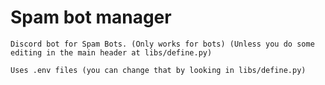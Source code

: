 # Spam bot manager
	Discord bot for Spam Bots. (Only works for bots) (Unless you do some editing in the main header at libs/define.py)

	Uses .env files (you can change that by looking in libs/define.py)
